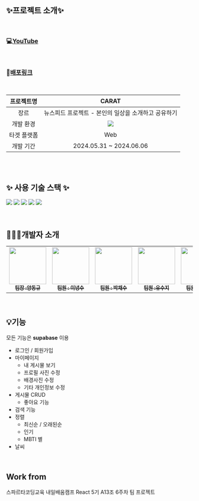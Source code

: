 ## ✨프로젝트 소개✨

<br>

### 💻[YouTube](https://youtu.be/eGd0-a0B0JA)

<br>

### 🔗[배포링크](https://carat-newsfeed-team-project-ir61.vercel.app/)

<br>

| 프로젝트명  |                                                             CARAT                                                             |
| :---------: | :---------------------------------------------------------------------------------------------------------------------------: |
|    장르     |                                      뉴스피드 프로젝트 - 본인의 일상을 소개하고 공유하기                                      |
|  개발 환경  | <img src="https://img.shields.io/badge/Visual Studio Code-007ACC?style=flat-square&logo=Visual Studio Code&logoColor=white"/> |
| 타겟 플랫폼 |                                                              Web                                                              |
|  개발 기간  |                                                    2024.05.31 ~ 2024.06.06                                                    |

<br><br>

## ✨ 사용 기술 스택 ✨

<img src="https://img.shields.io/badge/react-20232a.svg?style=for-the-badge&logo=react&logoColor=61DAFB" /> <img src="https://img.shields.io/badge/styled--components-DB7093?style=for-the-badge&logo=styled-components&logoColor=ffd35b" /> <img src="https://img.shields.io/badge/redux-%23593d88.svg?style=for-the-badge&logo=redux&logoColor=white" /> <img src = "https://img.shields.io/badge/React_Router-CA4245?style=for-the-badge&logo=react-router&logoColor=white" />
<img src="https://img.shields.io/badge/Vercel-000000?style=flat-square&logo=Vercel&logoColor=white"/>

<br>

## 💁💁‍♀️개발자 소개

<table>
  <tbody>
    <tr>
      <td align="center"><a href="https://github.com/dongkyusq"><img src="https://avatars.githubusercontent.com/u/144768238?v=4" width="100px;" alt=""/><br /><sub><b> 팀장 :양동규 </b></sub></a><br /></td>
      <td align="center"><a href="https://github.com/LEE-NS"><img src="https://avatars.githubusercontent.com/u/116232576?v=4" width="100px;" alt=""/><br /><sub><b> 팀원 : 이녕수 </b></sub></a><br /></td>
      <td align="center"><a href="https://github.com/Chasyuss"><img src="https://avatars.githubusercontent.com/u/127167163?v=4" width="100px;" alt=""/><br /><sub><b> 팀원 : 박채수 </b></sub></a><br /></td>
      <td align="center"><a href="https://github.com/suzy0504/"><img src="https://avatars.githubusercontent.com/u/162545129?v=4" width="100px;" alt=""/><br /><sub><b> 팀원 :유수지 </b></sub></a><br /></td>
        <td align="center"><a href="https://github.com/YUNSAERA"><img src="https://avatars.githubusercontent.com/u/167168399?v=4" width="100px;" alt=""/><br /><sub><b> 팀원 : 윤새라 </b></sub></a><br /></td>
         <td align="center"><a href="https://github.com/SNGCHN/"><img src="https://avatars.githubusercontent.com/u/110635641?v=4" width="100px;" alt=""/><br /><sub><b> 팀원 : 이성찬 </b></sub></a><br /></td>
    </tr>
  </tbody>
</table>

<br>

## 💡기능

모든 기능은 **supabase** 이용

- 로그인 / 회원가입
- 마이페이지
  - 내 게시물 보기
  - 프로필 사진 수정
  - 배경사진 수정
  - 기타 개인정보 수정
- 게시물 CRUD
  - 좋아요 기능
- 검색 기능
- 정렬
  - 최신순 / 오래된순
  - 인기
  - MBTI 별
- 날씨

<br>

## Work from

스파르타코딩교육 내일배움캠프 React 5기 A13조 6주차 팀 프로젝트
